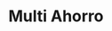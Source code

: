 ---
title: "Multi Ahorro"
url: /montevideo/multi-ahorro-avenida-carlos-maria-ramirez/
shop: Supermarkt
---